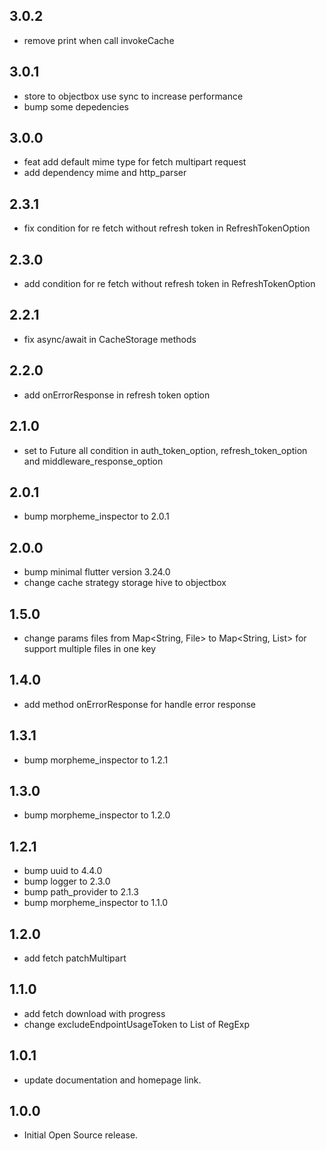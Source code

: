 ## 3.0.2

- remove print when call invokeCache

## 3.0.1

- store to objectbox use sync to increase performance
- bump some depedencies

## 3.0.0

- feat add default mime type for fetch multipart request
- add dependency mime and http_parser

## 2.3.1

- fix condition for re fetch without refresh token in RefreshTokenOption

## 2.3.0

- add condition for re fetch without refresh token in RefreshTokenOption

## 2.2.1

- fix async/await in CacheStorage methods

## 2.2.0

- add onErrorResponse in refresh token option

## 2.1.0

- set to Future all condition in auth_token_option, refresh_token_option and middleware_response_option

## 2.0.1

- bump morpheme_inspector to 2.0.1

## 2.0.0

- bump minimal flutter version 3.24.0
- change cache strategy storage hive to objectbox

## 1.5.0

- change params files from Map<String, File> to Map<String, List<File>> for support multiple files in one key

## 1.4.0

- add method onErrorResponse for handle error response

## 1.3.1

- bump morpheme_inspector to 1.2.1

## 1.3.0

- bump morpheme_inspector to 1.2.0

## 1.2.1

- bump uuid to 4.4.0
- bump logger to 2.3.0
- bump path_provider to 2.1.3
- bump morpheme_inspector to 1.1.0

## 1.2.0

- add fetch patchMultipart

## 1.1.0

- add fetch download with progress
- change excludeEndpointUsageToken to List of RegExp

## 1.0.1

- update documentation and homepage link.

## 1.0.0

- Initial Open Source release.
